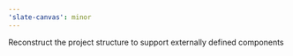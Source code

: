 ```yaml
---
'slate-canvas': minor
---
```


Reconstruct the project structure to support externally defined components
